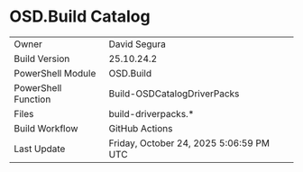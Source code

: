 ﻿# OSD.Build Catalog

| | |
|-|-|
| Owner | David Segura |
| Build Version | 25.10.24.2 |
| PowerShell Module | OSD.Build |
| PowerShell Function | Build-OSDCatalogDriverPacks |
| Files | build-driverpacks.* |
| Build Workflow | GitHub Actions |
| Last Update | Friday, October 24, 2025 5:06:59 PM UTC |
